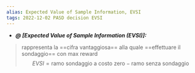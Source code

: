 ```yaml
---
alias: Expected Value of Sample Information, EVSI
tags: 2022-12-02 PASD decision EVSI
---
```


- ***@ [Expected Value of Sample Information (EVSI)]:***
> rappresenta la ==cifra vantaggiosa== alla quale ==effettuare il sondaggio== con max reward $$EVSI=\text{ramo sondaggio a costo zero}-\text{ramo senza sondaggio}$$
<!--ID: 1670236970428-->

